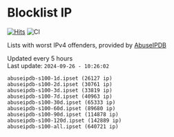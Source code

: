 # Blocklist IP

[![Hits](https://hits.seeyoufarm.com/api/count/incr/badge.svg?url=https%3A%2F%2Fgithub.com%2Fborestad%2Fblocklist-ip%2F&count_bg=%2379C83D&title_bg=%23555555&icon=&icon_color=%23E7E7E7&title=hits&edge_flat=false)](https://hits.seeyoufarm.com)  ![CI](https://img.shields.io/github/workflow/status/borestad/blocklist-ip/CI?style=flat-square)

Lists with worst IPv4 offenders, provided by [AbuseIPDB](https://www.abuseipdb.com/)

<!-- FOOTER-PLACEHOLDER -->
Updated every 5 hours<br>
Last update: `2024-09-26 - 10:26:02`
```
abuseipdb-s100-1d.ipset (26127 ip)
abuseipdb-s100-2d.ipset (30761 ip)
abuseipdb-s100-3d.ipset (33819 ip)
abuseipdb-s100-7d.ipset (40963 ip)
abuseipdb-s100-30d.ipset (65333 ip)
abuseipdb-s100-60d.ipset (89680 ip)
abuseipdb-s100-90d.ipset (114878 ip)
abuseipdb-s100-120d.ipset (142889 ip)
abuseipdb-s100-all.ipset (640721 ip)
```
